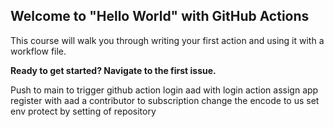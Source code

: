 ## Welcome to "Hello World" with GitHub Actions

This course will walk you through writing your first action and using it with a workflow file. 

**Ready to get started? Navigate to the first issue.**

Push to main to trigger github action
login aad with login action
assign app register with aad a contributor to subscription 
change the encode to us 
set env protect by setting of repository
